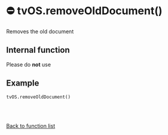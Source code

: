 # ⛔️ tvOS.removeOldDocument()

Removes the old document

## Internal function

Please do **not** use

## Example

    tvOS.removeOldDocument()


<br><br>

[Back to function list](https://github.com/wdg/tvOS.js/wiki/tvOS.js-Function-list)